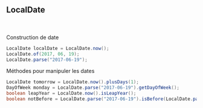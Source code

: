 ## LocalDate
<br><br>
Construction de date
```java
LocalDate localDate = LocalDate.now();
LocalDate.of(2017, 06, 19);
LocalDate.parse("2017-06-19");
```
Méthodes pour manipuler les dates
```java
LocalDate tomorrow = LocalDate.now().plusDays(1);
DayOfWeek monday = LocalDate.parse("2017-06-19").getDayOfWeek();
boolean leapYear = LocalDate.now().isLeapYear();
boolean notBefore = LocalDate.parse("2017-06-19").isBefore(LocalDate.parse("2016-06-18"))
```
<br><br>
